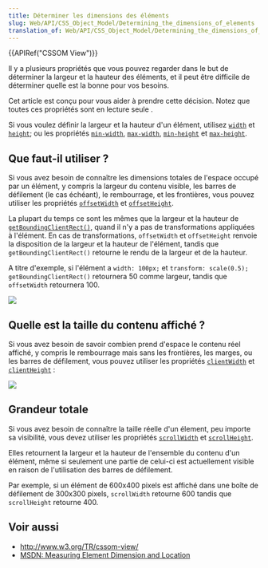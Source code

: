 ```yaml
---
title: Déterminer les dimensions des éléments
slug: Web/API/CSS_Object_Model/Determining_the_dimensions_of_elements
translation_of: Web/API/CSS_Object_Model/Determining_the_dimensions_of_elements
---
```

{{APIRef("CSSOM View")}}

Il y a plusieurs propriétés que vous pouvez regarder dans le but de déterminer la largeur et la hauteur des éléments, et il peut être difficile de déterminer quelle est la bonne pour vos besoins.

Cet article est conçu pour vous aider à prendre cette décision. Notez que toutes ces propriétés sont en lecture seule .

Si vous voulez définir la largeur et la hauteur d'un élément, utilisez [`width`](/fr/docs/Web/CSS/width) et [`height`](/fr/docs/Web/CSS/height); ou les propriétés [`min-width`](/fr/docs/Web/CSS/min-width), [`max-width`](/fr/docs/Web/CSS/max-width), [`min-height`](/fr/docs/Web/CSS/min-height) et [`max-height`](/fr/docs/Web/CSS/max-height).

## Que faut-il utiliser ?

Si vous avez besoin de connaître les dimensions totales de l'espace occupé par un élément, y compris la largeur du contenu visible, les barres de défilement (le cas échéant), le rembourrage, et les frontières, vous pouvez utiliser les propriétés [`offsetWidth`](/fr/DOM/element.offsetWidth) et [`offsetHeight`](/fr/DOM/element.offsetHeight).

La plupart du temps ce sont les mêmes que la largeur et la hauteur de [`getBoundingClientRect()`](/fr/DOM/element.getBoundingClientRect), quand il n'y a pas de transformations appliquées à l'élément. En cas de transformations, `offsetWidth` et `offsetHeight` renvoie la disposition de la largeur et la hauteur de l'élément, tandis que `getBoundingClientRect()` retourne le rendu de la largeur et de la hauteur.

A titre d'exemple, si l'élément a `width: 100px;` et `transform: scale(0.5);` `getBoundingClientRect()` retournera 50 comme largeur, tandis que `offsetWidth` retournera 100.

![](dimensions-offset.png)

## Quelle est la taille du contenu affiché ?

Si vous avez besoin de savoir combien prend d'espace le contenu réel affiché, y compris le rembourrage mais sans les frontières, les marges, ou les barres de défilement, vous pouvez utiliser les propriétés [`clientWidth`](/fr/DOM/element.clientWidth) et  [`clientHeight`](/fr/DOM/element.clientHeight) :

![](dimensions-client.png)

## Grandeur totale

Si vous avez besoin de connaître la taille réelle d'un élement, peu importe sa visibilité, vous devez utiliser les propriétés [`scrollWidth`](/fr/DOM/element.scrollWidth) et [`scrollHeight`](/fr/docs/Web/API/Element.scrollHeight).

Elles retournent la largeur et la hauteur de l'ensemble du contenu d'un élément, même si seulement une partie de celui-ci est actuellement visible en raison de l'utilisation des barres de défilement.

Par exemple, si un élément de 600x400 pixels est affiché dans une boîte de défilement de 300x300 pixels, `scrollWidth` retourne 600 tandis que `scrollHeight` retourne 400.

## Voir aussi

- <http://www.w3.org/TR/cssom-view/>
- [MSDN: Measuring Element Dimension and Location](<https://docs.microsoft.com/en-us/previous-versions//hh781509(v=vs.85)>)
